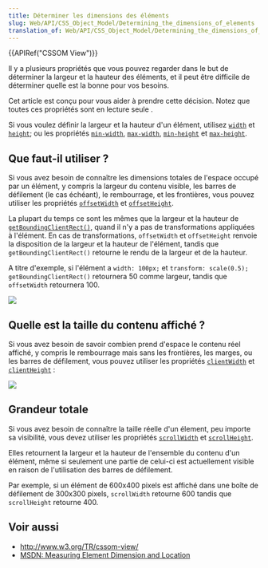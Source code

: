 ```yaml
---
title: Déterminer les dimensions des éléments
slug: Web/API/CSS_Object_Model/Determining_the_dimensions_of_elements
translation_of: Web/API/CSS_Object_Model/Determining_the_dimensions_of_elements
---
```

{{APIRef("CSSOM View")}}

Il y a plusieurs propriétés que vous pouvez regarder dans le but de déterminer la largeur et la hauteur des éléments, et il peut être difficile de déterminer quelle est la bonne pour vos besoins.

Cet article est conçu pour vous aider à prendre cette décision. Notez que toutes ces propriétés sont en lecture seule .

Si vous voulez définir la largeur et la hauteur d'un élément, utilisez [`width`](/fr/docs/Web/CSS/width) et [`height`](/fr/docs/Web/CSS/height); ou les propriétés [`min-width`](/fr/docs/Web/CSS/min-width), [`max-width`](/fr/docs/Web/CSS/max-width), [`min-height`](/fr/docs/Web/CSS/min-height) et [`max-height`](/fr/docs/Web/CSS/max-height).

## Que faut-il utiliser ?

Si vous avez besoin de connaître les dimensions totales de l'espace occupé par un élément, y compris la largeur du contenu visible, les barres de défilement (le cas échéant), le rembourrage, et les frontières, vous pouvez utiliser les propriétés [`offsetWidth`](/fr/DOM/element.offsetWidth) et [`offsetHeight`](/fr/DOM/element.offsetHeight).

La plupart du temps ce sont les mêmes que la largeur et la hauteur de [`getBoundingClientRect()`](/fr/DOM/element.getBoundingClientRect), quand il n'y a pas de transformations appliquées à l'élément. En cas de transformations, `offsetWidth` et `offsetHeight` renvoie la disposition de la largeur et la hauteur de l'élément, tandis que `getBoundingClientRect()` retourne le rendu de la largeur et de la hauteur.

A titre d'exemple, si l'élément a `width: 100px;` et `transform: scale(0.5);` `getBoundingClientRect()` retournera 50 comme largeur, tandis que `offsetWidth` retournera 100.

![](dimensions-offset.png)

## Quelle est la taille du contenu affiché ?

Si vous avez besoin de savoir combien prend d'espace le contenu réel affiché, y compris le rembourrage mais sans les frontières, les marges, ou les barres de défilement, vous pouvez utiliser les propriétés [`clientWidth`](/fr/DOM/element.clientWidth) et  [`clientHeight`](/fr/DOM/element.clientHeight) :

![](dimensions-client.png)

## Grandeur totale

Si vous avez besoin de connaître la taille réelle d'un élement, peu importe sa visibilité, vous devez utiliser les propriétés [`scrollWidth`](/fr/DOM/element.scrollWidth) et [`scrollHeight`](/fr/docs/Web/API/Element.scrollHeight).

Elles retournent la largeur et la hauteur de l'ensemble du contenu d'un élément, même si seulement une partie de celui-ci est actuellement visible en raison de l'utilisation des barres de défilement.

Par exemple, si un élément de 600x400 pixels est affiché dans une boîte de défilement de 300x300 pixels, `scrollWidth` retourne 600 tandis que `scrollHeight` retourne 400.

## Voir aussi

- <http://www.w3.org/TR/cssom-view/>
- [MSDN: Measuring Element Dimension and Location](<https://docs.microsoft.com/en-us/previous-versions//hh781509(v=vs.85)>)
